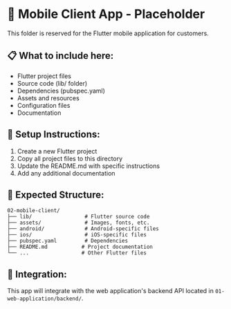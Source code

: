 # 📱 Mobile Client App - Placeholder

This folder is reserved for the Flutter mobile application for customers.

## 📋 What to include here:

- Flutter project files
- Source code (lib/ folder)
- Dependencies (pubspec.yaml)
- Assets and resources
- Configuration files
- Documentation

## 🚀 Setup Instructions:

1. Create a new Flutter project
2. Copy all project files to this directory
3. Update the README.md with specific instructions
4. Add any additional documentation

## 📁 Expected Structure:

```
02-mobile-client/
├── lib/                 # Flutter source code
├── assets/              # Images, fonts, etc.
├── android/             # Android-specific files
├── ios/                 # iOS-specific files
├── pubspec.yaml         # Dependencies
├── README.md           # Project documentation
└── ...                 # Other Flutter files
```

## 🔗 Integration:

This app will integrate with the web application's backend API located in `01-web-application/backend/`.
